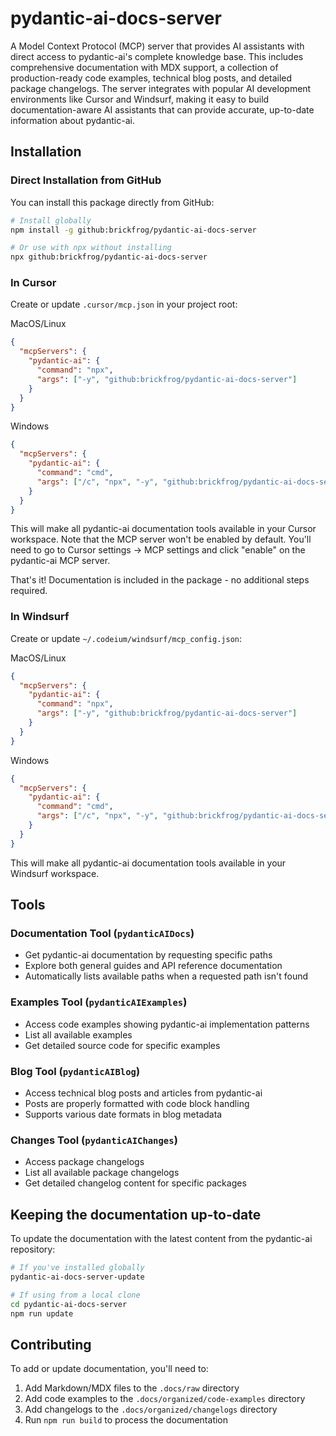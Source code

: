 # pydantic-ai-docs-server

A Model Context Protocol (MCP) server that provides AI assistants with direct access to pydantic-ai's complete knowledge base. This includes comprehensive documentation with MDX support, a collection of production-ready code examples, technical blog posts, and detailed package changelogs. The server integrates with popular AI development environments like Cursor and Windsurf, making it easy to build documentation-aware AI assistants that can provide accurate, up-to-date information about pydantic-ai.

## Installation

### Direct Installation from GitHub

You can install this package directly from GitHub:

```bash
# Install globally
npm install -g github:brickfrog/pydantic-ai-docs-server

# Or use with npx without installing
npx github:brickfrog/pydantic-ai-docs-server
```

### In Cursor

Create or update `.cursor/mcp.json` in your project root:

MacOS/Linux

```json
{
  "mcpServers": {
    "pydantic-ai": {
      "command": "npx",
      "args": ["-y", "github:brickfrog/pydantic-ai-docs-server"]
    }
  }
}
```

Windows

```json
{
  "mcpServers": {
    "pydantic-ai": {
      "command": "cmd",
      "args": ["/c", "npx", "-y", "github:brickfrog/pydantic-ai-docs-server"]
    }
  }
}
```

This will make all pydantic-ai documentation tools available in your Cursor workspace.
Note that the MCP server won't be enabled by default. You'll need to go to Cursor settings -> MCP settings and click "enable" on the pydantic-ai MCP server.

That's it! Documentation is included in the package - no additional steps required.

### In Windsurf

Create or update `~/.codeium/windsurf/mcp_config.json`:

MacOS/Linux

```json
{
  "mcpServers": {
    "pydantic-ai": {
      "command": "npx",
      "args": ["-y", "github:brickfrog/pydantic-ai-docs-server"]
    }
  }
}
```

Windows

```json
{
  "mcpServers": {
    "pydantic-ai": {
      "command": "cmd",
      "args": ["/c", "npx", "-y", "github:brickfrog/pydantic-ai-docs-server"]
    }
  }
}
```

This will make all pydantic-ai documentation tools available in your Windsurf workspace.

## Tools

### Documentation Tool (`pydanticAIDocs`)

- Get pydantic-ai documentation by requesting specific paths
- Explore both general guides and API reference documentation
- Automatically lists available paths when a requested path isn't found

### Examples Tool (`pydanticAIExamples`)

- Access code examples showing pydantic-ai implementation patterns
- List all available examples
- Get detailed source code for specific examples

### Blog Tool (`pydanticAIBlog`)

- Access technical blog posts and articles from pydantic-ai
- Posts are properly formatted with code block handling
- Supports various date formats in blog metadata

### Changes Tool (`pydanticAIChanges`)

- Access package changelogs
- List all available package changelogs
- Get detailed changelog content for specific packages

## Keeping the documentation up-to-date

To update the documentation with the latest content from the pydantic-ai repository:

```bash
# If you've installed globally
pydantic-ai-docs-server-update

# If using from a local clone
cd pydantic-ai-docs-server
npm run update
```

## Contributing

To add or update documentation, you'll need to:

1. Add Markdown/MDX files to the `.docs/raw` directory
2. Add code examples to the `.docs/organized/code-examples` directory
3. Add changelogs to the `.docs/organized/changelogs` directory
4. Run `npm run build` to process the documentation 